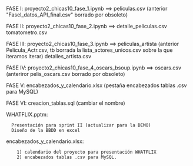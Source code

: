 FASE I: proyecto2_chicas10_fase_1.ipynb ==> peliculas.csv (anterior "FaseI_datos_API_final.csv" borrado por obsoleto)

FASE II: proyecto2_chicas10_fase_2.ipynb ==> detalle_peliculas.csv
                                              tomatometro.csv

FASE III: proyecto2_chicas10_fase_3.ipynb ==> peliculas_artista (anterior Pelicula_Actr.csv, tb borrada la lista_actores_unicos.csv sobre la que iteramos iterar)
                                              detalles_artista.csv

FASE IV: proyecto2_chicas10_fase_4_oscars_bsoup.ipynb ==> oscars.csv (anteriror pelis_oscars.csv borrado por obsoleto)

FASE V: encabezados_y_calendario.xlsx (pestaña encabezados tablas .csv para MySQL)

FASE VI: creacion_tablas.sql (cambiar el nombre)

WHATFLIX.pptm:

      Presentación para sprint II (actualizar para la DEMO)
      Diseño de la BBDD en excel

encabezados_y_calendario.xlsx:

        1) calendario del proyecto para presentación WHATFLIX
        2) encabezados tablas .csv para MySQL.
